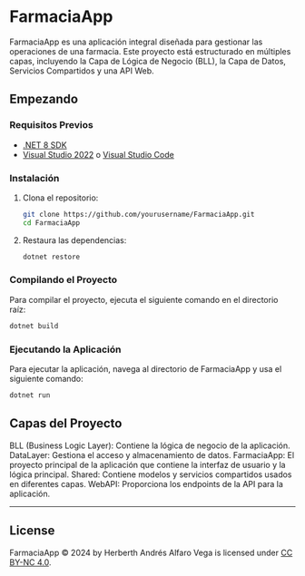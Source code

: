 # FarmaciaApp

FarmaciaApp es una aplicación integral diseñada para gestionar las operaciones de una farmacia. Este proyecto está estructurado en múltiples capas, incluyendo la Capa de Lógica de Negocio (BLL), la Capa de Datos, Servicios Compartidos y una API Web.

## Empezando

### Requisitos Previos

- [.NET 8 SDK](https://dotnet.microsoft.com/download/dotnet/8.0)
- [Visual Studio 2022](https://visualstudio.microsoft.com/vs/) o [Visual Studio Code](https://code.visualstudio.com/)

### Instalación

1. Clona el repositorio:
    ```sh
    git clone https://github.com/yourusername/FarmaciaApp.git
    cd FarmaciaApp
    ```

2. Restaura las dependencias:
    ```sh
    dotnet restore
    ```

### Compilando el Proyecto

Para compilar el proyecto, ejecuta el siguiente comando en el directorio raíz:
```sh
dotnet build
```
### Ejecutando la Aplicación

Para ejecutar la aplicación, navega al directorio de FarmaciaApp y usa el siguiente comando:

```sh
dotnet run
```
## Capas del Proyecto

BLL (Business Logic Layer): Contiene la lógica de negocio de la aplicación.
DataLayer: Gestiona el acceso y almacenamiento de datos.
FarmaciaApp: El proyecto principal de la aplicación que contiene la interfaz de usuario y la lógica principal.
Shared: Contiene modelos y servicios compartidos usados en diferentes capas.
WebAPI: Proporciona los endpoints de la API para la aplicación.

---
## License

FarmaciaApp © 2024 by Herberth Andrés Alfaro Vega is licensed under [CC BY-NC 4.0](https://creativecommons.org/licenses/by-nc/4.0/).

